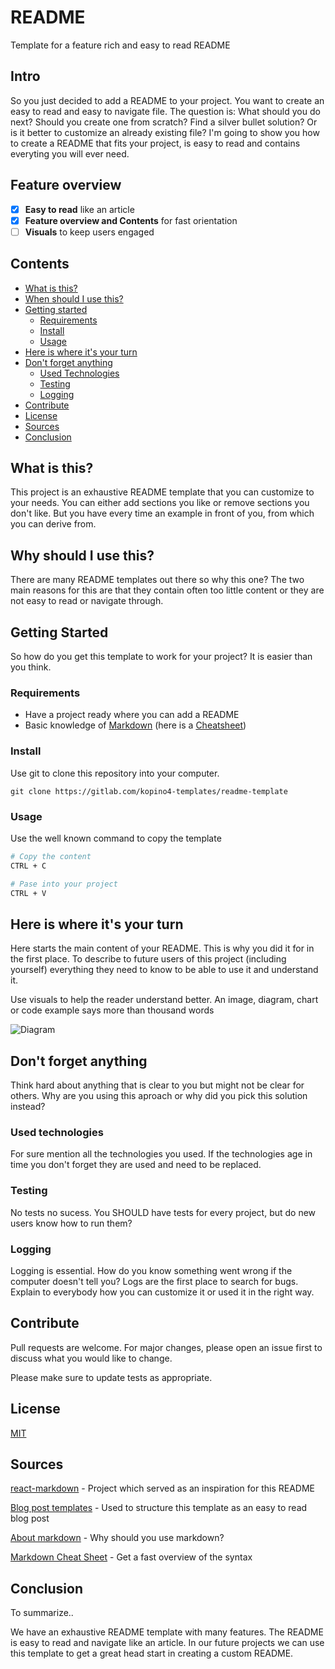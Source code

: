 
# README
Template for a feature rich and easy to read README
## Intro
So you just decided to add a README to your project. You want to create an easy
to read and easy to navigate file.
The question is: What should you do next?
Should you create one from scratch? Find a silver bullet solution? Or is it
better to customize an already existing file?
I'm going to show you how to create a README that fits your project, is easy
to read and contains everyting you will ever need.
## Feature overview
*   [x] **Easy to read** like an article
*   [x] **Feature overview and Contents** for fast orientation
*   [ ] **Visuals** to keep users engaged
## Contents
*   [What is this?](#what-is-this)
*   [When should I use this?](#when-should-i-use-this)
*   [Getting started](#getting-started)
    *   [Requirements](#requirements)
    *   [Install](#install)
    *   [Usage](#usage)
*   [Here is where it's your turn](#here-is-where-its-your-turn)
*   [Don't forget anything](#dont-forget-anything)
    * [Used Technologies](#used-technologies)
    * [Testing](#testing)
    * [Logging](#logging)
*   [Contribute](#contribute)
*   [License](#license)
*   [Sources](#sources)
*   [Conclusion](#conclusion)
## What is this?
This project is an exhaustive README template that you can customize to your needs.
You can either add sections you like or remove sections you don't like. But you have
every time an example in front of you, from which you can derive from.
## Why should I use this?
There are many README templates out there so why this one? The two main reasons for this are
that they contain often too little content or they are not easy to read or navigate through.
## Getting Started
So how do you get this template to work for your project? It is easier than you think.
### Requirements
* Have a project ready where you can add a README
* Basic knowledge of [Markdown][about-markdown] (here is a [Cheatsheet][markdown-cheatsheet])
### Install
Use git to clone this repository into your computer.
```
git clone https://gitlab.com/kopino4-templates/readme-template
```
### Usage


Use the well known command to copy the template

```bash
# Copy the content
CTRL + C

# Pase into your project
CTRL + V
```

## Here is where it's your turn

Here starts the main content of your README. This is why you did it for in the first place.
To describe to future users of this project (including yourself) everything they need to know
to be able to use it and understand it.

Use visuals to help the reader understand better. An image, diagram, chart or code example says
more than thousand words

![Diagram](doc/diagram.jpg)

## Don't forget anything

Think hard about anything that is clear to you but might not be clear for others. Why are you
using this aproach or why did you pick this solution instead?

### Used technologies

For sure mention all the technologies you used. If the technologies age in time you don't forget
they are used and need to be replaced.

### Testing

No tests no sucess. You SHOULD have tests for every project, but do new users know how to run them?

### Logging

Logging is essential. How do you know something went wrong if the computer doesn't tell you? Logs
are the first place to search for bugs. Explain to everybody how you can customize it or used it
in the right way.

## Contribute

Pull requests are welcome. For major changes, please open an issue first to discuss what you would like to change.

Please make sure to update tests as appropriate.

## License
[MIT](https://choosealicense.com/licenses/mit/)

## Sources

[react-markdown][react-markdown] - Project which served as an inspiration for this README

[Blog post templates][blog-post-templates] - Used to structure this template as an easy to read blog post

[About markdown][about-markdown] - Why should you use markdown?

[Markdown Cheat Sheet][markdown-cheatsheet] - Get a fast overview of the syntax

[//]: # "Source definitions"
[react-markdown]: https://github.com/remarkjs/react-markdown "React-markdown project"
[blog-post-templates]: https://backlinko.com/hub/content/blog-post-templates "Backlinko blog post templates"
[about-markdown]: https://www.markdownguide.org/getting-started/ "Introduction to markdown"
[markdown-cheatsheet]: https://www.markdownguide.org/cheat-sheet/ "Markdown Cheat Sheet"

## Conclusion

To summarize..


We have an exhaustive README template with many features. The README is easy to read and navigate like an article.
In our future projects we can use this template to get a great head start in creating a custom README.

